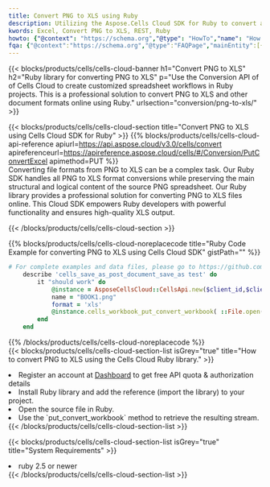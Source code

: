 ```yaml
---
title: Convert PNG to XLS using Ruby 
description: Utilizing the Aspose.Cells Cloud SDK for Ruby to convert a PNG format file to a XLS format file. 
kwords: Excel, Convert PNG to XLS, REST, Ruby
howto: {"@context": "https://schema.org","@type": "HowTo","name": "How to convert PNG to XLS using the Cells Cloud Ruby library.","description": "How to convert PNG to XLS using the Cells Cloud Ruby library.","image": {"@type": "ImageObject"},"url": "/ruby/conversion/png-to-xls/","step": [{ "@type": "HowToStep","name": "How to convert PNG to XLS using the Cells Cloud Ruby library. step 1", "image": {"@type": "ImageObject",},"url": "/ruby/conversion/png-to-xls/","text": "Register an account at <a href='https://dashboard.aspose.cloud/'>Dashboard</a> to get free API quota & authorization details",},{ "@type": "HowToStep","name": "How to convert PNG to XLS using the Cells Cloud Ruby library. step 1", "image": {"@type": "ImageObject",},"url": "/ruby/conversion/png-to-xls/","text": "Install Ruby library and add the reference (import the library) to your project.",},{ "@type": "HowToStep","name": "How to convert PNG to XLS using the Cells Cloud Ruby library. step 1", "image": {"@type": "ImageObject",},"url": "/ruby/conversion/png-to-xls/","text": "Open the source file in Ruby.",},{ "@type": "HowToStep","name": "How to convert PNG to XLS using the Cells Cloud Ruby library. step 1", "image": {"@type": "ImageObject",},"url": "/ruby/conversion/png-to-xls/","text": "Use the `put_convert_workbook` method to retrieve the resulting stream.",}, ],"supply": {"@type": "HowToSupply","name": "document"},"tool": [{"@type": "HowToTool","name": "RubyMine, Visual Studio Code, Aptana Studio, NetBeans"},{"@type": "HowToTool","name": "Aspose Cells"}],"totalTime": "PT6M"}
fqa: {"@context":"https://schema.org","@type":"FAQPage","mainEntity":[{"@type":"Question","name":"Why convert file formats in C# using REST API?","acceptedAnswer":{"@type":"Answer","text":"Documents are encoded in many ways, and some files may be incompatible with the software you use. To open and read such files, just convert them to appropriate file formats.<br/><ol><li>Install .NET SDK and add the reference (import the library) to your project.</li><li>Open the source file in C# using REST API.</li><li>Call the PutConvertWorkbookRequest() method, passing an output filename with required extension.</li><li>Get the result of conversion as a separate file.</li></ol>"}},{"@type":"Question","name":"What file formats can I convert with your C# library?","acceptedAnswer":{"@type":"Answer","text":"We support a variety of file formats for conversion using .NET library, including XLSX, Excel, xls , PDF, CSV, HTML, Markdown, XML, PNG, JPG, TIFF, Json, TXT and many more."}},{"@type":"Question","name":"What is the maximum allowed file size for conversion using this .NET library?","acceptedAnswer":{"@type":"Answer","text":"There are no file size limits for format conversions using .NET library."}}]}
---
```



{{< blocks/products/cells/cells-cloud-banner h1="Convert PNG to XLS" h2="Ruby library for converting PNG to XLS" p="Use the Conversion API of of Cells Cloud to create customized spreadsheet workflows in Ruby projects. This is a professional solution to convert PNG to XLS and other document formats online using Ruby." urlsection="conversion/png-to-xls/" >}}

{{< blocks/products/cells/cells-cloud-section  title="Convert PNG to XLS using Cells Cloud SDK for Ruby" >}}
{{% blocks/products/cells/cells-cloud-api-reference  apiurl=https://api.aspose.cloud/v3.0/cells/convert  apireferenceurl=https://apireference.aspose.cloud/cells/#/Conversion/PutConvertExcel  apimethod=PUT %}}
<br/>
Converting file formats from PNG to XLS can be a complex task. Our Ruby SDK handles all PNG to XLS format conversions while preserving the main structural and logical content of the source PNG spreadsheet. Our Ruby library provides a professional solution for converting PNG to XLS files online. This Cloud SDK empowers Ruby developers with powerful functionality and ensures high-quality XLS output.

{{< /blocks/products/cells/cells-cloud-section >}}

{{% blocks/products/cells/cells-cloud-noreplacecode title="Ruby Code Example for converting PNG to XLS using Cells Cloud SDK" gistPath="" %}}
 
```ruby
# For complete examples and data files, please go to https://github.com/aspose-cells-cloud/aspose-cells-cloud-ruby/
    describe 'cells_save_as_post_document_save_as test' do
        it "should work" do
            @instance = AsposeCellsCloud::CellsApi.new($client_id,$client_secret,"v3.0","https://api.aspose.cloud/")
            name = "BOOK1.png"
            format = 'xls'
            @instance.cells_workbook_put_convert_workbook( ::File.open(File.expand_path("data/"+name),"r")  {|io| io.read(io.size) },{:format=>format})     
        end
    end
```
 
{{% /blocks/products/cells/cells-cloud-noreplacecode  %}}
<br/>
{{< blocks/products/cells/cells-cloud-section-list isGrey="true"  title="How to convert PNG to XLS using the Cells Cloud Ruby library." >}}
<li>Register an account at <a href="https://dashboard.aspose.cloud/">Dashboard</a> to get free API quota & authorization details</li>
<li>Install Ruby library and add the reference (import the library) to your project.</li>
<li>Open the source file in Ruby.</li>
<li>Use the `put_convert_workbook` method to retrieve the resulting stream.</li>
{{< /blocks/products/cells/cells-cloud-section-list >}}

{{< blocks/products/cells/cells-cloud-section-list isGrey="true"  title="System Requirements" >}}
<li>ruby 2.5 or newer</li>
{{< /blocks/products/cells/cells-cloud-section-list >}}
